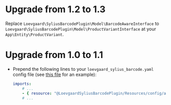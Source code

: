 # Upgrade from 1.2 to 1.3

Replace `Loevgaard\SyliusBarcodePlugin\Model\BarcodeAwareInterface`
to `Loevgaard\SyliusBarcodePlugin\Model\ProductVariantInterface`
at your `App\Entity\ProductVariant`.

# Upgrade from 1.0 to 1.1

* Prepend the following lines to your `loevgaard_sylius_barcode.yaml` config file (see [this file](tests/Application/config/packages/loevgaard_sylius_barcode.yaml) for an example): 
    
    ```yaml
    imports:
        # ...
        - { resource: "@LoevgaardSyliusBarcodePlugin/Resources/config/app/config.yaml" }
        # ...
    ```
